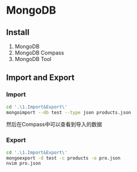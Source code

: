 # MongoDB

## Install
1. MongoDB
2. MongoDB Compass
3. MongoDB Tool

## Import and Export

### Import
```bash
cd '.\1.Import&Export\'
mongoimport --db test --type json products.json
```
然后在Compass中可以查看到导入的数据

### Export
```bash
cd '.\1.Import&Export\'
mongoexport -d test -c products -o pro.json
nvim pro.json
```
